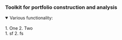 ### Toolkit for portfolio construction and analysis
<details open>
<summary>Various functionality:</summary>
<br>
1. One
2. Two <br>
1. sf
2. fs

</details>

